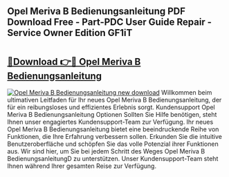 ## Opel Meriva B Bedienungsanleitung PDF Download Free - Part-PDC User Guide Repair - Service Owner Edition GF1iT

# <h2><a href="http://df61vb.blite.top/?on=Opel+Meriva+B+Bedienungsanleitung">🔗Download 👉🔴 Opel Meriva B Bedienungsanleitung</a></h2>

[![Opel Meriva B Bedienungsanleitung new download](https://i.imgur.com/lujVjoI.png)](http://df61vb.blite.top/?on=Opel+Meriva+B+Bedienungsanleitung)
Willkommen beim ultimativen Leitfaden für Ihr neues Opel Meriva B Bedienungsanleitung, der für ein reibungsloses und effizientes Erlebnis sorgt. Kundensupport Opel Meriva B Bedienungsanleitung Optionen Sollten Sie Hilfe benötigen, steht Ihnen unser engagiertes Kundensupport-Team zur Verfügung. Ihr neues Opel Meriva B Bedienungsanleitung bietet eine beeindruckende Reihe von Funktionen, die Ihre Erfahrung verbessern sollen. Erkunden Sie die intuitive Benutzeroberfläche und schöpfen Sie das volle Potenzial ihrer Funktionen aus. Wir sind hier, um Sie bei jedem Schritt des Weges Opel Meriva B BedienungsanleitungD zu unterstützen. Unser Kundensupport-Team steht Ihnen während Ihrer gesamten Reise zur Verfügung.
